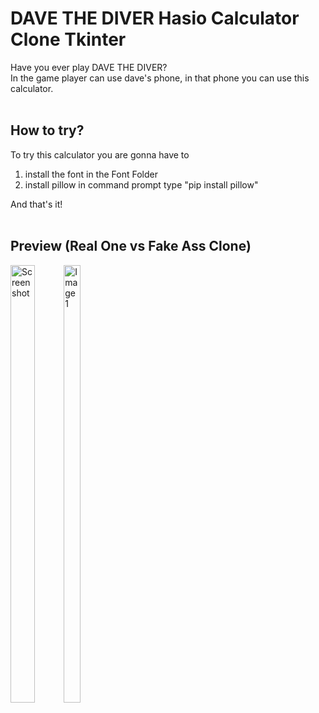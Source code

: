 # DAVE THE DIVER Hasio Calculator Clone Tkinter
Have you ever play DAVE THE DIVER? <br>
In the game player can use dave's phone, in that phone you can use this calculator.<br>
<br>

## How to try?
To try this calculator you are gonna have to 
1. install the font in the Font Folder
2. install pillow in command prompt type "pip install pillow" 

And that's it!
<br><br>

## Preview (Real One vs Fake Ass Clone)
<div style="display: flex; justify-content: space-between;">
  <div>
  <img src="https://github.com/user-attachments/assets/a3b0a12c-089b-4024-97f7-be9cfa3cc76e" alt="Screenshot" style="width: 48%; height: 700px;"/>
  <img src="https://github.com/user-attachments/assets/67b63edd-093e-411d-b410-5de3e586112d" alt="Image 1" style="width: 40%; height: 700px;"/>
</div>


